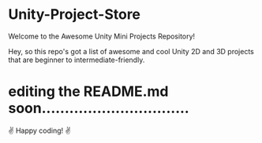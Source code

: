 # Unity-Project-Store
Welcome to the Awesome Unity Mini Projects Repository!

Hey, so this repo's got a list of awesome and cool Unity 2D and 3D projects that are beginner to intermediate-friendly.

 # editing the README.md soon................................

✌️ Happy coding! ✌️
